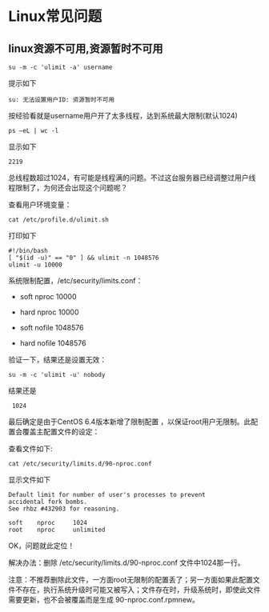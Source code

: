 # Linux常见问题

##	linux资源不可用,资源暂时不可用
```shell
su -m -c 'ulimit -a' username
```

提示如下

```shell
su: 无法设置用户ID: 资源暂时不可用
```

按经验看就是username用户开了太多线程，达到系统最大限制(默认1024)

```shell
ps –eL | wc -l
```

显示如下

```shell
2219
```

总线程数超过1024，有可能是线程满的问题。不过这台服务器已经调整过用户线程限制了，为何还会出现这个问题呢？

查看用户环境变量：

```shell
cat /etc/profile.d/ulimit.sh
```

打印如下

```properties
#!/bin/bash
[ "$(id -u)" == "0" ] && ulimit -n 1048576
ulimit -u 10000
```

系统限制配置，/etc/security/limits.conf：

* soft nproc 10000

* hard nproc 10000

* soft nofile 1048576

* hard nofile 1048576

验证一下，结果还是设置无效：

```shell
su -m -c 'ulimit -u' nobody
```

结果还是

```shell
 1024
```

最后确定是由于CentOS 6.4版本新增了限制配置 ，以保证root用户无限制。此配置会覆盖主配置文件的设定：

查看文件如下:

```shell
cat /etc/security/limits.d/90-nproc.conf 
```

显示文件如下

```proper
Default limit for number of user's processes to prevent
accidental fork bombs.
See rhbz #432903 for reasoning.

soft    nproc     1024
root    nproc     unlimited
```

OK，问题就此定位！

解决办法：删除 /etc/security/limits.d/90-nproc.conf 文件中1024那一行。

注意：不推荐删除此文件，一方面root无限制的配置丢了；另一方面如果此配置文件不存在，执行系统升级时可能又被写入；文件存在时，升级系统时，即使此文件需要更新，也不会被覆盖而是生成 90-nproc.conf.rpmnew。

